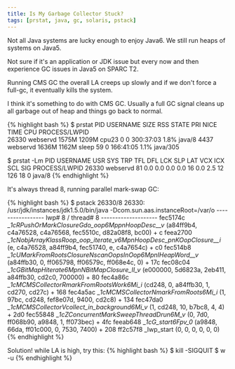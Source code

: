 ```yaml
---
title: Is My Garbage Collector Stuck?
tags: [prstat, java, gc, solaris, pstack]
---
```

Not all Java systems are lucky enough to enjoy Java6. We still run heaps of systems on Java5.

Not sure if it's an application or JDK issue but every now and then experience GC issues in Java5 on SPARC T2.

Running CMS GC the overall LA creeps up slowly and if we don't force a full-gc, it eventually kills the system.

I think it's something to do with CMS GC. Usually a full GC signal cleans up all garbage out of heap and
things go back to normal.

{% highlight bash %}
$ prstat 
   PID USERNAME  SIZE   RSS STATE  PRI NICE      TIME  CPU PROCESS/LWPID      
 26330 webservd 1575M 1209M cpu23    0    0 300:37:03 1.8% java/8
  4437 webservd 1636M 1162M sleep   59    0 166:41:05 1.1% java/305

$ prstat -Lm
   PID USERNAME USR SYS TRP TFL DFL LCK SLP LAT VCX ICX SCL SIG PROCESS/LWPID 
 26330 webservd  81 0.0 0.0 0.0 0.0  16 0.0 2.5  12 126  18   0 java/8
{% endhighlight %}

It's always thread 8, running parallel mark-swap GC:

{% highlight bash %}
$ pstack 26330/8
26330:	/usr/jdk/instances/jdk1.5.0/bin/java -Dcom.sun.aas.instanceRoot=/var/o
-----------------  lwp# 8 / thread# 8  --------------------
 fec5174c __1cRPushOrMarkClosureGdo_oop6MppnHoopDesc__v_ (a84ff9b4, c4a76528, c4a76568, fec5510c, d82a08f8, bc00) + c
 feea2700 __1cNobjArrayKlassRoop_oop_iterate_v6MpnHoopDesc_pnKOopClosure__i_ (e, c4a76528, a84ff9b4, fec51740, e, c4a7654c) + c0
 fec514b8 __1cUMarkFromRootsClosureNscanOopsInOop6MpnIHeapWord__v_ (a84ffb30, 0, ff065798, ff06579c, ff068e4c, 0) + 17c
 fec08c04 __1cGBitMapHiterate6MpnNBitMapClosure_II_v_ (e000000, 5d6823a, 2eb411, a84ffb30, cd2c0, 700000) + 80
 fec4a86c __1cMCMSCollectorRmarkFromRootsWork6Mi_i_ (cd248, 0, a84ffb30, 1, cd270, cd27c) + 168
 fec4a5ac __1cMCMSCollectorNmarkFromRoots6Mi_i_ (1, 97bc, cd248, fef8e07d, 9400, cd2c8) + 134
 fec47da0 __1cMCMSCollectorVcollect_in_background6Mi_v_ (1, cd248, 10, b7bc8, 4, 4) + 2d0
 fec55848 __1cZConcurrentMarkSweepThreadDrun6M_v_ (0, 7d0, ff068b90, a9848, 1, ff073bec) + 4fc
 feeab648 __1cG_start6Fpv_0_ (a9848, 66da, ff01c000, 0, 7530, 7400) + 208
 ff2c57f8 _lwp_start (0, 0, 0, 0, 0, 0)
{% endhighlight %}


Solution! while LA is high, try this:
{% highlight bash %}
$ kill -SIGQUIT <PID>
$ w -u
{% endhighlight %}


